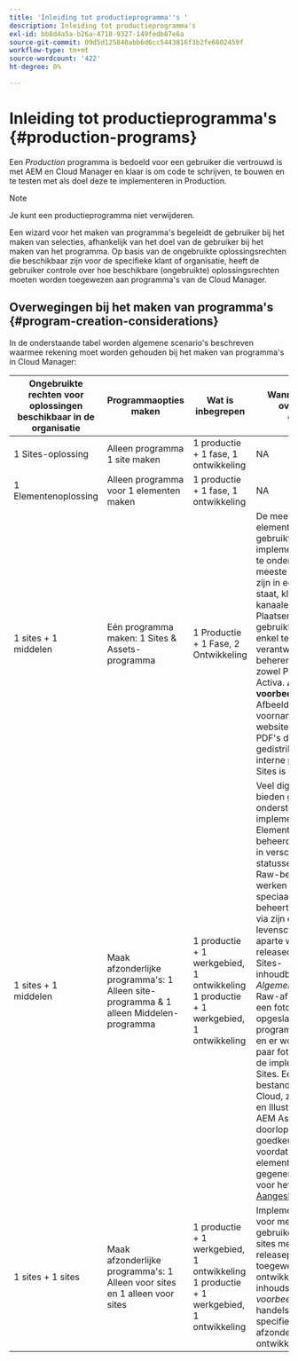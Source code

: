 ```yaml
---
title: 'Inleiding tot productieprogramma''s '
description: Inleiding tot productieprogramma's
exl-id: bb8d4a5a-b26a-4718-9327-149fedb87e6a
source-git-commit: 09d5d125840abb6d6cc5443816f3b2fe6602459f
workflow-type: tm+mt
source-wordcount: '422'
ht-degree: 0%

---
```


# Inleiding tot productieprogramma&#39;s {#production-programs}

Een *Production* programma is bedoeld voor een gebruiker die vertrouwd is met AEM en Cloud Manager en klaar is om code te schrijven, te bouwen en te testen met als doel deze te implementeren in Production.

>[!NOTE]
>Je kunt een productieprogramma niet verwijderen.

Een wizard voor het maken van programma&#39;s begeleidt de gebruiker bij het maken van selecties, afhankelijk van het doel van de gebruiker bij het maken van het programma. Op basis van de ongebruikte oplossingsrechten die beschikbaar zijn voor de specifieke klant of organisatie, heeft de gebruiker controle over hoe beschikbare (ongebruikte) oplossingsrechten moeten worden toegewezen aan programma&#39;s van de Cloud Manager.

## Overwegingen bij het maken van programma&#39;s {#program-creation-considerations}

In de onderstaande tabel worden algemene scenario&#39;s beschreven waarmee rekening moet worden gehouden bij het maken van programma&#39;s in Cloud Manager:

| Ongebruikte rechten voor oplossingen beschikbaar in de organisatie | Programmaopties maken | Wat is inbegrepen | Wanneer en andere overwegingen gebruiken |
|--- |--- |--- |--- |
| 1 Sites-oplossing | Alleen programma 1 site maken | 1 productie + 1 fase, 1 ontwikkeling | NA |
| 1 Elementenoplossing | Alleen programma voor 1 elementen maken | 1 productie + 1 fase, 1 ontwikkeling | NA |
| 1 sites + 1 middelen | Eén programma maken: 1 Sites &amp; Assets-programma | 1 Productie + 1 Fase, 2 Ontwikkeling | De meeste digitale elementen worden gebruikt om de implementatie van sites te ondersteunen. De meeste digitale middelen zijn in een voltooide staat, klaar om voor kanaalervaringen via Plaatsen te worden gebruikt.Typisch, is één enkel team verantwoordelijk voor het beheren van inhoud voor zowel Plaatsen als Activa. **Algemene voorbeelden**: Afbeeldingen die voornamelijk voor een website worden gebruikt. PDF&#39;s die worden gedistribueerd via een interne portal die in AEM Sites is gemaakt. |
| 1 sites + 1 middelen | Maak afzonderlijke programma&#39;s: 1 Alleen site-programma &amp; 1 alleen Middelen-programma | 1 productie + 1 werkgebied, 1 ontwikkeling<br> 1 productie + 1 werkgebied, 1 ontwikkeling | Veel digitale elementen bieden geen directe ondersteuning voor de implementatie van sites. Elementen die worden beheerd, bevinden zich in verschillende statussen, waaronder Raw-bestandstypen en werken in uitvoering. Een speciaal creatief team beheert digitale middelen via zijn eigen levenscyclus en heeft aparte workflows en releasecycli dan het Sites-inhoudbeheerteam. *Algemene voorbeelden*: Raw-afbeeldingen van een foto worden opgeslagen in het programma Elementen en er worden slechts een paar foto&#39;s gebruikt voor de implementatie van Sites. Een groot aantal bestandstypen Creative Cloud, zoals Photoshop en Illustrator, worden in AEM Assets beheerd en doorlopen hun eigen goedkeuringswerkstroom voordat een voltooid-element wordt gegenereerd. Functies voor hefboomwerking: [Aangesloten elementen](https://experienceleague.adobe.com/docs/experience-manager-cloud-service/assets/admin/use-assets-across-connected-assets-instances.html?lang=en#overview-of-connected-assets) |
| 1 sites + 1 sites | Maak afzonderlijke programma&#39;s: 1 Alleen voor sites en 1 alleen voor sites | 1 productie + 1 werkgebied, 1 ontwikkeling<br>1 productie + 1 werkgebied, 1 ontwikkeling | Implementaties van sites voor meerdere gebruikers. Meerdere sites met hun eigen releaseplanning en toegewezen ontwikkelings- en inhoudsteams. *Algemene voorbeelden*: Twee handelsmerken met specifieke websites en afzonderlijke ontwikkelingsteams |
